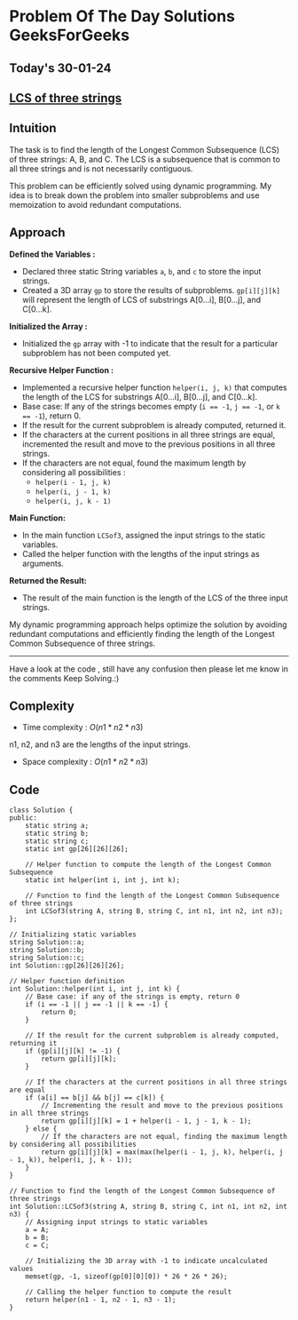 #  Problem Of The Day Solutions GeeksForGeeks

## Today's 30-01-24 
## [LCS of three strings](https://www.geeksforgeeks.org/problems/lcs-of-three-strings0028/1)

## Intuition

The task is to find the length of the Longest Common Subsequence (LCS) of three strings: A, B, and C. The LCS is a subsequence that is common to all three strings and is not necessarily contiguous.

This problem can be efficiently solved using dynamic programming. My idea is to break down the problem into smaller subproblems and use memoization to avoid redundant computations.

## Approach

**Defined the Variables :**
   - Declared three static String variables `a`, `b`, and `c` to store the input strings.
   - Created a 3D array `gp` to store the results of subproblems. `gp[i][j][k]` will represent the length of LCS of substrings A[0...i], B[0...j], and C[0...k].

**Initialized the Array :**
   - Initialized the `gp` array with -1 to indicate that the result for a particular subproblem has not been computed yet.

**Recursive Helper Function :**
   - Implemented a recursive helper function `helper(i, j, k)` that computes the length of the LCS for substrings A[0...i], B[0...j], and C[0...k].
   - Base case: If any of the strings becomes empty (`i == -1`, `j == -1`, or `k == -1`), return 0.
   - If the result for the current subproblem is already computed, returned it.
   - If the characters at the current positions in all three strings are equal, incremented the result and move to the previous positions in all three strings.
   - If the characters are not equal, found the maximum length by considering all possibilities :
     - `helper(i - 1, j, k)`
     - `helper(i, j - 1, k)`
     - `helper(i, j, k - 1)`

**Main Function:**
   - In the main function `LCSof3`, assigned the input strings to the static variables.
   - Called the helper function with the lengths of the input strings as arguments.

**Returned the Result:**
   - The result of the main function is the length of the LCS of the three input strings.

My dynamic programming approach helps optimize the solution by avoiding redundant computations and efficiently finding the length of the Longest Common Subsequence of three strings.

---
Have a look at the code , still have any confusion then please let me know in the comments
Keep Solving.:)

## Complexity
- Time complexity : $O(n1 * n2 * n3)$
<!-- Add your time complexity here, e.g. $$O())$$ -->
n1, n2, and n3 are the lengths of the input strings.

- Space complexity : $O(n1 * n2 * n3)$
<!-- Add your space complexity here, e.g. $$O(n)$$ -->

## Code 
```
class Solution {
public:
    static string a;
    static string b;
    static string c;
    static int gp[26][26][26];

    // Helper function to compute the length of the Longest Common Subsequence
    static int helper(int i, int j, int k);

    // Function to find the length of the Longest Common Subsequence of three strings
    int LCSof3(string A, string B, string C, int n1, int n2, int n3);
};

// Initializing static variables
string Solution::a;
string Solution::b;
string Solution::c;
int Solution::gp[26][26][26];

// Helper function definition
int Solution::helper(int i, int j, int k) {
    // Base case: if any of the strings is empty, return 0
    if (i == -1 || j == -1 || k == -1) {
        return 0;
    }

    // If the result for the current subproblem is already computed, returning it
    if (gp[i][j][k] != -1) {
        return gp[i][j][k];
    }

    // If the characters at the current positions in all three strings are equal
    if (a[i] == b[j] && b[j] == c[k]) {
        // Incrementing the result and move to the previous positions in all three strings
        return gp[i][j][k] = 1 + helper(i - 1, j - 1, k - 1);
    } else {
        // If the characters are not equal, finding the maximum length by considering all possibilities
        return gp[i][j][k] = max(max(helper(i - 1, j, k), helper(i, j - 1, k)), helper(i, j, k - 1));
    }
}

// Function to find the length of the Longest Common Subsequence of three strings
int Solution::LCSof3(string A, string B, string C, int n1, int n2, int n3) {
    // Assigning input strings to static variables
    a = A;
    b = B;
    c = C;

    // Initializing the 3D array with -1 to indicate uncalculated values
    memset(gp, -1, sizeof(gp[0][0][0]) * 26 * 26 * 26);

    // Calling the helper function to compute the result
    return helper(n1 - 1, n2 - 1, n3 - 1);
}
```

